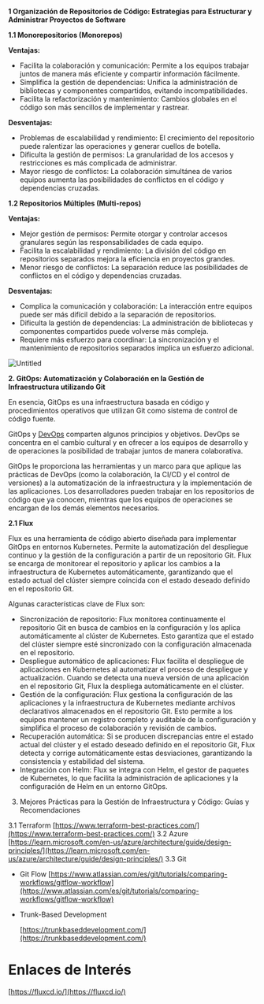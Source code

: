 
**1  Organización de Repositorios de Código: Estrategias para Estructurar y Administrar Proyectos de Software**

**1.1 Monorepositorios (Monorepos)**


**Ventajas:**

- Facilita la colaboración y comunicación: Permite a los equipos trabajar juntos de manera más eficiente y compartir información fácilmente.
- Simplifica la gestión de dependencias: Unifica la administración de bibliotecas y componentes compartidos, evitando incompatibilidades.
- Facilita la refactorización y mantenimiento: Cambios globales en el código son más sencillos de implementar y rastrear.

**Desventajas:**

- Problemas de escalabilidad y rendimiento: El crecimiento del repositorio puede ralentizar las operaciones y generar cuellos de botella.
- Dificulta la gestión de permisos: La granularidad de los accesos y restricciones es más complicada de administrar.
- Mayor riesgo de conflictos: La colaboración simultánea de varios equipos aumenta las posibilidades de conflictos en el código y dependencias cruzadas.

**1.2 Repositorios Múltiples (Multi-repos)**

**Ventajas:**

- Mejor gestión de permisos: Permite otorgar y controlar accesos granulares según las responsabilidades de cada equipo.
- Facilita la escalabilidad y rendimiento: La división del código en repositorios separados mejora la eficiencia en proyectos grandes.
- Menor riesgo de conflictos: La separación reduce las posibilidades de conflictos en el código y dependencias cruzadas.

**Desventajas:**

- Complica la comunicación y colaboración: La interacción entre equipos puede ser más difícil debido a la separación de repositorios.
- Dificulta la gestión de dependencias: La administración de bibliotecas y componentes compartidos puede volverse más compleja.
- Requiere más esfuerzo para coordinar: La sincronización y el mantenimiento de repositorios separados implica un esfuerzo adicional.

![Untitled](https://s3-us-west-2.amazonaws.com/secure.notion-static.com/9b3cb481-76d2-49df-9510-99be9debd98f/Untitled.png)

**2. GitOps: Automatización y Colaboración en la Gestión de Infraestructura utilizando Git**

En esencia, GitOps es una infraestructura basada en código y procedimientos operativos que utilizan Git como sistema de control de código fuente.

GitOps y [DevOps](https://www.redhat.com/es/topics/devops) comparten algunos principios y objetivos. DevOps se concentra en el cambio cultural y en ofrecer a los equipos de desarrollo y de operaciones la posibilidad de trabajar juntos de manera colaborativa.

GitOps le proporciona las herramientas y un marco para que aplique las prácticas de DevOps (como la colaboración, la CI/CD y el control de versiones) a la automatización de la infraestructura y la implementación de las aplicaciones. Los desarrolladores pueden trabajar en los repositorios de código que ya conocen, mientras que los equipos de operaciones se encargan de los demás elementos necesarios.

**2.1 Flux**

Flux es una herramienta de código abierto diseñada para implementar GitOps en entornos Kubernetes. Permite la automatización del despliegue continuo y la gestión de la configuración a partir de un repositorio Git. Flux se encarga de monitorear el repositorio y aplicar los cambios a la infraestructura de Kubernetes automáticamente, garantizando que el estado actual del clúster siempre coincida con el estado deseado definido en el repositorio Git.

Algunas características clave de Flux son:

- Sincronización de repositorio: Flux monitorea continuamente el repositorio Git en busca de cambios en la configuración y los aplica automáticamente al clúster de Kubernetes. Esto garantiza que el estado del clúster siempre esté sincronizado con la configuración almacenada en el repositorio.
- Despliegue automático de aplicaciones: Flux facilita el despliegue de aplicaciones en Kubernetes al automatizar el proceso de despliegue y actualización. Cuando se detecta una nueva versión de una aplicación en el repositorio Git, Flux la despliega automáticamente en el clúster.
- Gestión de la configuración: Flux gestiona la configuración de las aplicaciones y la infraestructura de Kubernetes mediante archivos declarativos almacenados en el repositorio Git. Esto permite a los equipos mantener un registro completo y auditable de la configuración y simplifica el proceso de colaboración y revisión de cambios.
- Recuperación automática: Si se producen discrepancias entre el estado actual del clúster y el estado deseado definido en el repositorio Git, Flux detecta y corrige automáticamente estas desviaciones, garantizando la consistencia y estabilidad del sistema.
- Integración con Helm: Flux se integra con Helm, el gestor de paquetes de Kubernetes, lo que facilita la administración de aplicaciones y la configuración de Helm en un entorno GitOps.

3. Mejores Prácticas para la Gestión de Infraestructura y Código: Guías y Recomendaciones

3.1 Terraform
[https://www.terraform-best-practices.com/](https://www.terraform-best-practices.com/)
3.2 Azure
[https://learn.microsoft.com/en-us/azure/architecture/guide/design-principles/](https://learn.microsoft.com/en-us/azure/architecture/guide/design-principles/)
3.3 Git

- Git Flow
[https://www.atlassian.com/es/git/tutorials/comparing-workflows/gitflow-workflow](https://www.atlassian.com/es/git/tutorials/comparing-workflows/gitflow-workflow)
- Trunk-Based Development
    
    [https://trunkbaseddevelopment.com/](https://trunkbaseddevelopment.com/) 
    

# Enlaces de Interés

[https://fluxcd.io/](https://fluxcd.io/)